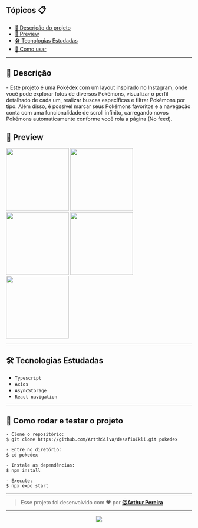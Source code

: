 <h2>Tópicos 📋</h2>

   <p>

   - [📖 Descrição do projeto](#-descrição)
   - [📱 Preview](#-preview)
   - [🛠️ Tecnologias Estudadas](#%EF%B8%8F-tecnologias-estudadas)
   - [🤔 Como usar](#-como-rodar-e-testar-o-projeto)
   </p>

---

<h2>📖 Descrição</h2>

<p>
    -	Este projeto é uma Pokédex com um layout inspirado no Instagram, onde você pode explorar fotos de diversos Pokémons, visualizar o perfil detalhado de cada um, realizar buscas específicas e filtrar Pokémons por tipo. Além disso, é possível marcar seus Pokémons favoritos e a navegação conta com uma funcionalidade de scroll infinito, carregando novos Pokémons automaticamente conforme você rola a página (No feed).
</p>


<h2>📱 Preview</h2>
<img src="https://github.com/user-attachments/assets/1886761c-35c5-47eb-86dc-186b2af5a687" width="170px" /> 
<img src="https://github.com/user-attachments/assets/ecc58823-83ac-41ef-9fd1-96006a1e0e56" width="170px" /> 
<img src="https://github.com/user-attachments/assets/947776b1-0b75-4c09-9c5d-9dc721a445f0" width="170px" /> 
<img src="https://github.com/user-attachments/assets/85787e66-f932-4479-b257-6b11fd790d5f" width="170px" /> 
<img src="https://github.com/user-attachments/assets/300f4e35-d6ab-4262-acc9-0aebc692ca0e" width="170px" /> 


---


<h2>🛠️ Tecnologias Estudadas</h2>

- `Typescript`
- `Axios`
- `AsyncStorage` 
- `React navigation`
   </p>

---

<h2>🤔 Como rodar e testar o projeto</h2>

   ```
   - Clone o repositório:
   $ git clone https://github.com/ArtthSilva/desafioIkli.git pokedex

   - Entre no diretório:
   $ cd pokedex

   - Instale as dependências:
   $ npm install

   - Execute:
   $ npx expo start

   ```


---




   >Esse projeto foi desenvolvido com ❤️ por **[@Arthur Pereira](https://www.linkedin.com/in/arthur-silvap)**

---

   <div align="center">

  <a href="https://www.linkedin.com/in/arthur-silvap" target="_blank"><img src="https://img.shields.io/badge/-LinkedIn-%230077B5?style=for-the-badge&logo=linkedin&logoColor=white" target="_blank"></a> 
 </div>

   </div>
